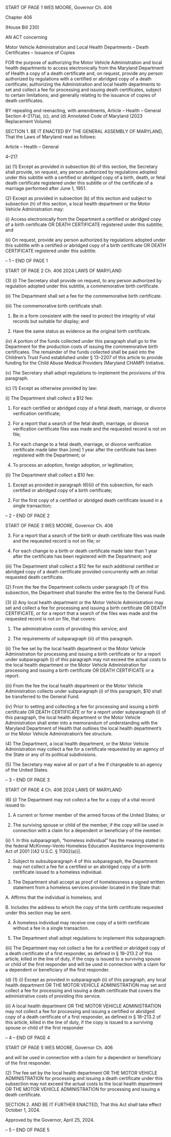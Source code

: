 START OF PAGE 1
WES MOORE, Governor Ch. 406

Chapter 406

(House Bill 230)

AN ACT concerning

Motor Vehicle Administration and Local Health Departments – Death
Certificates – Issuance of Copies

FOR the purpose of authorizing the Motor Vehicle Administration and local health
departments to access electronically from the Maryland Department of Health a copy
of a death certificate and, on request, provide any person authorized by regulations
with a certified or abridged copy of a death certificate; authorizing the
Administration and local health departments to set and collect a fee for processing
and issuing death certificates, subject to certain limitations; and generally relating
to the issuance of copies of death certificates.

BY repealing and reenacting, with amendments,
Article – Health – General
Section 4–217(a), (c), and (d)
Annotated Code of Maryland
(2023 Replacement Volume)

SECTION 1. BE IT ENACTED BY THE GENERAL ASSEMBLY OF MARYLAND,
That the Laws of Maryland read as follows:

Article – Health – General

4–217.

(a) (1) Except as provided in subsection (b) of this section, the Secretary shall
provide, on request, any person authorized by regulations adopted under this subtitle with
a certified or abridged copy of a birth, death, or fetal death certificate registered under this
subtitle or of the certificate of a marriage performed after June 1, 1951.

(2) Except as provided in subsection (b) of this section and subject to
subsection (h) of this section, a local health department or the Motor Vehicle
Administration may:

(i) Access electronically from the Department a certified or abridged
copy of a birth certificate OR DEATH CERTIFICATE registered under this subtitle; and

(ii) On request, provide any person authorized by regulations
adopted under this subtitle with a certified or abridged copy of a birth certificate OR DEATH
CERTIFICATE registered under this subtitle.

– 1 –
END OF PAGE 1

START OF PAGE 2
Ch. 406 2024 LAWS OF MARYLAND

(3) (i) The Secretary shall provide on request, to any person authorized
by regulation adopted under this subtitle, a commemorative birth certificate.

(ii) The Department shall set a fee for the commemorative birth
certificate.

(iii) The commemorative birth certificate shall:

1. Be in a form consistent with the need to protect the
integrity of vital records but suitable for display; and

2. Have the same status as evidence as the original birth
certificate.

(iv) A portion of the funds collected under this paragraph shall go to
the Department for the production costs of issuing the commemorative birth certificates.
The remainder of the funds collected shall be paid into the Children’s Trust Fund
established under § 13–2207 of this article to provide funding for the Child Abuse Medical
Providers (Maryland CHAMP) Initiative.

(v) The Secretary shall adopt regulations to implement the
provisions of this paragraph.

(c) (1) Except as otherwise provided by law:

(i) The Department shall collect a $12 fee:

1. For each certified or abridged copy of a fetal death,
marriage, or divorce verification certificate;

2. For a report that a search of the fetal death, marriage, or
divorce verification certificate files was made and the requested record is not on file;

3. For each change to a fetal death, marriage, or divorce
verification certificate made later than [one] 1 year after the certificate has been registered
with the Department; or

4. To process an adoption, foreign adoption, or legitimation;

(ii) The Department shall collect a $10 fee:

1. Except as provided in paragraph (6)(ii) of this subsection,
for each certified or abridged copy of a birth certificate;

2. For the first copy of a certified or abridged death certificate
issued in a single transaction;

– 2 –
END OF PAGE 2

START OF PAGE 3
WES MOORE, Governor Ch. 406

3. For a report that a search of the birth or death certificate
files was made and the requested record is not on file; or

4. For each change to a birth or death certificate made later
than 1 year after the certificate has been registered with the Department; and

(iii) The Department shall collect a $12 fee for each additional
certified or abridged copy of a death certificate provided concurrently with an initial
requested death certificate.

(2) From the fee the Department collects under paragraph (1) of this
subsection, the Department shall transfer the entire fee to the General Fund.

(3) (i) Any local health department or the Motor Vehicle
Administration may set and collect a fee for processing and issuing a birth certificate OR
DEATH CERTIFICATE, or for a report that a search of the files was made and the requested
record is not on file, that covers:

1. The administrative costs of providing this service; and

2. The requirements of subparagraph (iii) of this paragraph.

(ii) The fee set by the local health department or the Motor Vehicle
Administration for processing and issuing a birth certificate or for a report under
subparagraph (i) of this paragraph may not exceed the actual costs to the local health
department or the Motor Vehicle Administration for processing and issuing a birth
certificate OR DEATH CERTIFICATE or a report.

(iii) From the fee the local health department or the Motor Vehicle
Administration collects under subparagraph (i) of this paragraph, $10 shall be transferred
to the General Fund.

(iv) Prior to setting and collecting a fee for processing and issuing a
birth certificate OR DEATH CERTIFICATE or for a report under subparagraph (i) of this
paragraph, the local health department or the Motor Vehicle Administration shall enter
into a memorandum of understanding with the Maryland Department of Health that
outlines the local health department’s or the Motor Vehicle Administration’s fee structure.

(4) The Department, a local health department, or the Motor Vehicle
Administration may collect a fee for a certificate requested by an agency of the State or any
of its political subdivisions.

(5) The Secretary may waive all or part of a fee if chargeable to an agency
of the United States.

– 3 –
END OF PAGE 3

START OF PAGE 4
Ch. 406 2024 LAWS OF MARYLAND

(6) (i) The Department may not collect a fee for a copy of a vital record
issued to:

1. A current or former member of the armed forces of the
United States; or

2. The surviving spouse or child of the member, if the copy
will be used in connection with a claim for a dependent or beneficiary of the member.

(ii) 1. In this subparagraph, “homeless individual” has the
meaning stated in the federal McKinney–Vento Homeless Education Assistance
Improvements Act of 2001 [(42 U.S.C. § 11302(a))].

2. Subject to subsubparagraph 4 of this subparagraph, the
Department may not collect a fee for a certified or an abridged copy of a birth certificate
issued to a homeless individual.

3. The Department shall accept as proof of homelessness a
signed written statement from a homeless services provider located in the State that:

A. Affirms that the individual is homeless; and

B. Includes the address to which the copy of the birth
certificate requested under this section may be sent.

4. A homeless individual may receive one copy of a birth
certificate without a fee in a single transaction.

5. The Department shall adopt regulations to implement this
subparagraph.

(iii) The Department may not collect a fee for a certified or abridged
copy of a death certificate of a first responder, as defined in § 18–213.2 of this article, killed
in the line of duty, if the copy is issued to a surviving spouse or child of the first responder
and will be used in connection with a claim for a dependent or beneficiary of the first
responder.

(d) (1) (i) Except as provided in subparagraph (ii) of this paragraph, any
local health department OR THE MOTOR VEHICLE ADMINISTRATION may set and collect
a fee for processing and issuing a death certificate that covers the administrative costs of
providing this service.

(ii) A local health department OR THE MOTOR VEHICLE
ADMINISTRATION may not collect a fee for processing and issuing a certified or abridged
copy of a death certificate of a first responder, as defined in § 18–213.2 of this article, killed
in the line of duty, if the copy is issued to a surviving spouse or child of the first responder

– 4 –
END OF PAGE 4

START OF PAGE 5
WES MOORE, Governor Ch. 406

and will be used in connection with a claim for a dependent or beneficiary of the first
responder.

(2) The fee set by the local health department OR THE MOTOR VEHICLE
ADMINISTRATION for processing and issuing a death certificate under this subsection may
not exceed the actual costs to the local health department OR THE MOTOR VEHICLE
ADMINISTRATION for processing and issuing a death certificate.

SECTION 2. AND BE IT FURTHER ENACTED, That this Act shall take effect
October 1, 2024.

Approved by the Governor, April 25, 2024.

– 5 –
END OF PAGE 5